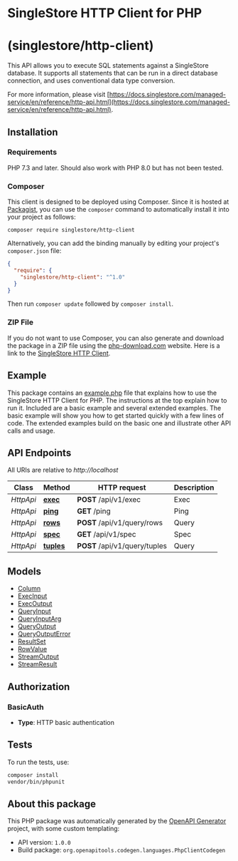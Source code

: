 # SingleStore HTTP Client for PHP
# (singlestore/http-client)

This API allows you to execute SQL statements against a SingleStore database.  It supports all statements that can be run in a direct database connection, and uses conventional data type conversion.

For more information, please visit [https://docs.singlestore.com/managed-service/en/reference/http-api.html](https://docs.singlestore.com/managed-service/en/reference/http-api.html).

## Installation

### Requirements

PHP 7.3 and later.
Should also work with PHP 8.0 but has not been tested.

### Composer

This client is designed to be deployed using Composer.  Since it is hosted at [Packagist](https://packagist.org/), you can use the `composer` command to automatically install it into your project as follows:

```shell
composer require singlestore/http-client
```

Alternatively, you can add the binding manually by editing your project's `composer.json` file:

```json
{
  "require": {
    "singlestore/http-client": "^1.0"
  }
}
```

Then run `composer update` followed by `composer install`.

### ZIP File

If you do not want to use Composer, you can also generate and download the package in a ZIP file using the [php-download.com](php-download.com) website.  Here is a link to the [SingleStore HTTP Client](https://php-download.com/package/singlestore/http-client).

## Example

This package contains an [example.php](example.php) file that explains how to use the SingleStore HTTP Client for PHP.  The instructions at the top explain how to run it.  Included are a basic example and several extended examples.  The basic example will show you how to get started quickly with a few lines of code.  The extended examples build on the basic one and illustrate other API calls and usage.

## API Endpoints

All URIs are relative to *http://localhost*

Class | Method | HTTP request | Description
------------ | ------------- | ------------- | -------------
*HttpApi* | [**exec**](docs/Api/HttpApi.md#exec) | **POST** /api/v1/exec | Exec
*HttpApi* | [**ping**](docs/Api/HttpApi.md#ping) | **GET** /ping | Ping
*HttpApi* | [**rows**](docs/Api/HttpApi.md#rows) | **POST** /api/v1/query/rows | Query
*HttpApi* | [**spec**](docs/Api/HttpApi.md#spec) | **GET** /api/v1/spec | Spec
*HttpApi* | [**tuples**](docs/Api/HttpApi.md#tuples) | **POST** /api/v1/query/tuples | Query


## Models

- [Column](docs/Model/Column.md)
- [ExecInput](docs/Model/ExecInput.md)
- [ExecOutput](docs/Model/ExecOutput.md)
- [QueryInput](docs/Model/QueryInput.md)
- [QueryInputArg](docs/Model/QueryInputArg.md)
- [QueryOutput](docs/Model/QueryOutput.md)
- [QueryOutputError](docs/Model/QueryOutputError.md)
- [ResultSet](docs/Model/ResultSet.md)
- [RowValue](docs/Model/RowValue.md)
- [StreamOutput](docs/Model/StreamOutput.md)
- [StreamResult](docs/Model/StreamResult.md)

## Authorization



### BasicAuth


- **Type**: HTTP basic authentication


## Tests

To run the tests, use:

```bash
composer install
vendor/bin/phpunit
```

## About this package

This PHP package was automatically generated by the [OpenAPI Generator](https://openapi-generator.tech) project, with some custom templating:

- API version: `1.0.0`
- Build package: `org.openapitools.codegen.languages.PhpClientCodegen`

